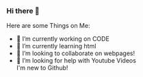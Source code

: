 ### Hi there 👋

Here are some Things on Me:

- 🔭 I’m currently working on CODE
- 🌱 I’m currently learning html
- 👯 I’m looking to collaborate on webpages!
- 🤔 I’m looking for help with Youtube Videos <br>
I'm new to Github!

